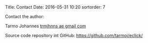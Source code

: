 Title: Contact
Date: 2016-05-31 10:20
sortorder: 7


Contact the author:

Tarmo Johannes [trmjhnns ae gmail com](mailto:trmjhnns@gmail.com)

Source code repository int GitHub: <https://github.com/tarmoj/eclick/>
